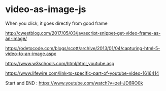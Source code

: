 # video-as-image-js
When you click, it goes directly from good frame

http://cwestblog.com/2017/05/03/javascript-snippet-get-video-frame-as-an-image/

https://odetocode.com/blogs/scott/archive/2013/01/04/capturing-html-5-video-to-an-image.aspx

https://www.w3schools.com/html/html_youtube.asp

https://www.lifewire.com/link-to-specific-part-of-youtube-video-1616414

Start and END :
https://www.youtube.com/watch?v=zeI-JD6RO0k
